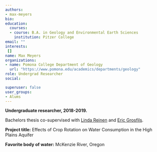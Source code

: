 ```yaml
---
authors:
- max-meyers
bio: 
education:
  courses:
  - course: B.A. in Geology and Environmental Earth Sciences
    institution: Pitzer College
email: ""
interests:
 []
name: Max Meyers
organizations:
- name: Pomona College Department of Geology
  url: "https://www.pomona.edu/academics/departments/geology"
role: Undergrad Researcher
social:

superuser: false
user_groups:
- Alums
---
```

**Undergraduate researcher, 2018-2019.**

Bachelors thesis co-supervised with [Linda Reinen](https://www.pomona.edu/directory/people/linda-reinen) and [Eric Grosfils](https://research.pomona.edu/eric-grosfils/).

**Project title:** Effects of Crop Rotation on Water Consumption in the High Plains Aquifer

**Favorite body of water:** McKenzie River, Oregon
